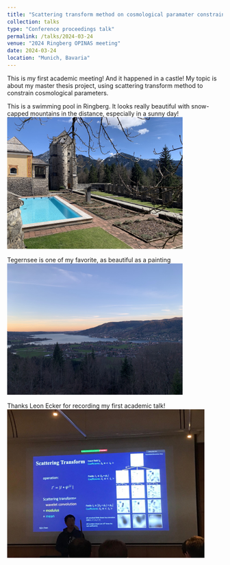 ```yaml
---
title: "Scattering transform method on cosmological paramater constraint"
collection: talks
type: "Conference proceedings talk"
permalink: /talks/2024-03-24
venue: "2024 Ringberg OPINAS meeting"
date: 2024-03-24
location: "Munich, Bavaria"
---
```


This is my first academic meeting! And it happened in a castle! My topic is about my master thesis project, using scattering transform method to constrain cosmological parameters. 


<!--![Swimming pool in Ringberg](../images/2024-Ringberg-OPINAS-meeting/2024-Ringberg-OPINAS-meeting-pool.png)
![Tegernsee](../images/2024-Ringberg-OPINAS-meeting/2024-Ringberg-OPINAS-meeting-lake.png)
![talk](../images/2024-Ringberg-OPINAS-meeting/2024-Ringberg-OPINAS-meeting-mid.png) -->
This is a swimming pool in Ringberg. It looks really beautiful with snow-capped mountains in the distance, especially in a sunny day!
<img src="../images/2024-Ringberg-OPINAS-meeting/2024-Ringberg-OPINAS-meeting-pool.png"  style="zoom: 40%;" />

Tegernsee is one of my favorite, as beautiful as a painting
<img src="../images/2024-Ringberg-OPINAS-meeting/2024-Ringberg-OPINAS-meeting-lake.png"  style="zoom: 40%;" />

Thanks Leon Ecker for recording my first academic talk!
<img src="../images/2024-Ringberg-OPINAS-meeting/2024-Ringberg-OPINAS-meeting-mid.png"  style="zoom: 45%;" />


